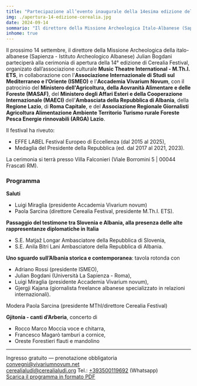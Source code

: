```yaml
---
title: "Partecipazione all’evento inaugurale della 14esima edizione del festival Cerealia"
img: ./apertura-14-edizione-cerealia.jpg
date: 2024-09-14
sommario: "Il direttore della Missione Archeologica Italo-Albanese (Sapienza - Istituto Archeologico Albanese) Julian Bogdani parteciperà all’evento inaugurale della 14esima edizione del festival Cerealia."
inhome: true
---
```



Il prossimo 14 settembre, il direttore della Missione Archeologica della italo-albanese (Sapienza - Istituto Archeologico Albanese) Julian Bogdani parteciperà alla cerimonia di apertura della 14° edizione di Cerealia Festival, organizato dall’associazione culturale **Music Theatre International - M.Th.I. ETS**, in collaborazione con l'**Associazione Internazionale di Studi sul Mediterraneo e l’Oriente (ISMEO)** e l'**Accademia Vivarium Novum**, con il patrocinio del **Ministero dell'Agricoltura, della Aovranità Alimentare e delle Foreste (MASAF)**, del **Ministero degli Affari Esteri e della Cooperazione Internazionale (MAECI)** dell'**Ambasciata della Repubblica di Albania**, della **Regione Lazio**, di **Roma Capitale**, e del **Associazione Regionale Giornalisti Agricoltura Alimentazione Ambiente Territorio Turismo rurale Foreste Pesca Energie rinnovabili (ARGA) Lazio**.

Il festival ha riveuto:
- EFFE LABEL Festival Europeo di Eccellenza (dal 2015 al 2025),
- Medaglia del Presidente della Repubblica (ed. dal 2017 al 2021, 2023).

La cerimonia si terrà presso Villa Falconieri (Viale Borromini 5 | 00044 Frascati RM).

### Programma

**Saluti**  
- Luigi Miraglia (presidente Accademia Vivarium novum)
- Paola Sarcina (direttore Cerealia Festival, presidente M.Th.I. ETS).

**Passaggio del testimone tra Slovenia e Albania, alla presenza delle alte rappresentanze diplomatiche in Italia**
- S.E. Matjaž Longar Ambasciatore della Repubblica di Slovenia,
- S.E. Anila Bitri Lani Ambasciatore della Repubblica di Albania.


**Uno sguardo sull’Albania storica e contemporanea**: tavola rotonda con
- Adriano Rossi (presidente ISMEO),
- Julian Bogdani (Università La Sapienza - Roma),
- Luigi Miraglia (presidente Accademia Vivarium novum),
- Gjergji Kajana (giornalista freelance albanese specializzato in relazioni internazionali).

Modera Paola Sarcina (presidente MThI/direttore Cerealia Festival)

**Gjitonia - canti d’Arberia**, concerto di
- Rocco Marco Moccia voce e chitarra, 
- Francesco Magarò tamburi a cornice, 
- Oreste Forestieri flauti e mandolino

---

Ingresso gratuito — prenotazione obbligatoria  
[convegni@vivariumnovum.net](mailto:convegni@vivariumnovum.net)  
[cerealialudi@cerealialudi.org](https://cerealialudi@cerealialudi.org)
Tel.: [+393500119692](tel:00393500119692) (Whatsapp)  
[Scarica il programma in formato PDF](./apertura-14-edizione-cerealia.pdf)